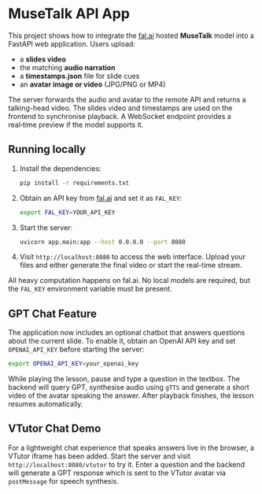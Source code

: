 # MuseTalk API App

This project shows how to integrate the [fal.ai](https://fal.ai) hosted
**MuseTalk** model into a FastAPI web application.  Users upload:

* a **slides video**
* the matching **audio narration**
* a **timestamps.json** file for slide cues
* an **avatar image or video** (JPG/PNG or MP4)

The server forwards the audio and avatar to the remote API and returns a
talking-head video.  The slides video and timestamps are used on the
frontend to synchronise playback.  A WebSocket endpoint provides a
real‑time preview if the model supports it.

## Running locally

1. Install the dependencies:
   ```bash
   pip install -r requirements.txt
   ```
2. Obtain an API key from [fal.ai](https://fal.ai) and set it as ``FAL_KEY``:
   ```bash
   export FAL_KEY=YOUR_API_KEY
   ```
3. Start the server:
   ```bash
   uvicorn app.main:app --host 0.0.0.0 --port 8080
   ```

4. Visit `http://localhost:8080` to access the web interface.  Upload your
   files and either generate the final video or start the real-time stream.

All heavy computation happens on fal.ai.  No local models are required,
but the ``FAL_KEY`` environment variable must be present.

## GPT Chat Feature

The application now includes an optional chatbot that answers questions about
the current slide. To enable it, obtain an OpenAI API key and set
``OPENAI_API_KEY`` before starting the server:

```bash
export OPENAI_API_KEY=your_openai_key
```

While playing the lesson, pause and type a question in the textbox. The backend
will query GPT, synthesise audio using ``gTTS`` and generate a short video of
the avatar speaking the answer. After playback finishes, the lesson resumes
automatically.

## VTutor Chat Demo

For a lightweight chat experience that speaks answers live in the browser, a
VTutor iframe has been added. Start the server and visit
`http://localhost:8080/vtutor` to try it. Enter a question and the backend will
generate a GPT response which is sent to the VTutor avatar via `postMessage`
for speech synthesis.

